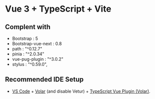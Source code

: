 # Vue 3 + TypeScript + Vite 
## Complent with 
   - Bootstrap : 5
   - Bootstrap-vue-next : 0.8
   - path : "^0.12.7"
   - pinia : "^2.0.34"
   - vue-pug-plugin : "^3.0.2"
   - stylus : "^0.59.0",


## Recommended IDE Setup

- [VS Code](https://code.visualstudio.com/) + [Volar](https://marketplace.visualstudio.com/items?itemName=Vue.volar) (and disable Vetur) + [TypeScript Vue Plugin (Volar)](https://marketplace.visualstudio.com/items?itemName=Vue.vscode-typescript-vue-plugin).

